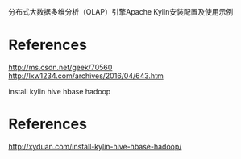 分布式大数据多维分析（OLAP）引擎Apache Kylin安装配置及使用示例</br>
# References
http://ms.csdn.net/geek/70560</br>
http://lxw1234.com/archives/2016/04/643.htm</br>


install kylin hive hbase hadoop </br> 
# References
http://xyduan.com/install-kylin-hive-hbase-hadoop/

